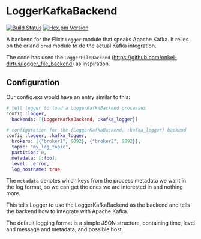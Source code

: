 # LoggerKafkaBackend
[![Build Status](https://travis-ci.org/jdalberg/logger_kafka_backend.svg?branch=master)](https://travis-ci.org/jdalberg/logger_kafka_backend)
[![Hex.pm Version](http://img.shields.io/hexpm/v/logger_kafka_backend.svg?style=flat)](https://hex.pm/packages/logger_kafka_backend)

A backend for the Elixir `Logger` module that speaks Apache Kafka. It relies on the
erland `brod` module to do the actual Kafka integration.

The code has used the `LoggerFileBackend` (https://github.com/onkel-dirtus/logger_file_backend) as
inspiration.

## Configuration

Our config.exs would have an entry similar to this:

```elixir
# tell logger to load a LoggerKafkaBackend processes
config :logger,
  backends: [{LoggerKafkaBackend, :kafka_logger}]

# configuration for the {LoggerKafkaBackend, :kafka_logger} backend
config :logger, :kafka_logger,
  brokers: [{"broker1", 9092}, {"broker2", 9092}],
  topic: "my_log_topic",
  partition: 0,
  metadata: [:foo],
  level: :error,
  log_hostname: true

```

The `metadata` denotes which keys from the process metadata we want in the log
format, so we can get the ones we are interested in and nothing more.

This tells Logger to use the LoggerKafkaBackend as the backend and tells the backend
how to integrate with Apache Kafka.

The default logging format is a simple JSON structure, containing time, level and message and metadata, and possible host.


